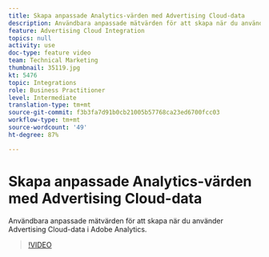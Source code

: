 ```yaml
---
title: Skapa anpassade Analytics-värden med Advertising Cloud-data
description: Användbara anpassade mätvärden för att skapa när du använder Advertising Cloud-data i Adobe Analytics.
feature: Advertising Cloud Integration
topics: null
activity: use
doc-type: feature video
team: Technical Marketing
thumbnail: 35119.jpg
kt: 5476
topic: Integrations
role: Business Practitioner
level: Intermediate
translation-type: tm+mt
source-git-commit: f3b3fa7d91b0cb21005b57768ca23ed6700fcc03
workflow-type: tm+mt
source-wordcount: '49'
ht-degree: 87%

---
```



# Skapa anpassade Analytics-värden med Advertising Cloud-data

Användbara anpassade mätvärden för att skapa när du använder Advertising Cloud-data i Adobe Analytics.

>[!VIDEO](https://video.tv.adobe.com/v/35119/?quality=12&learn=on)
